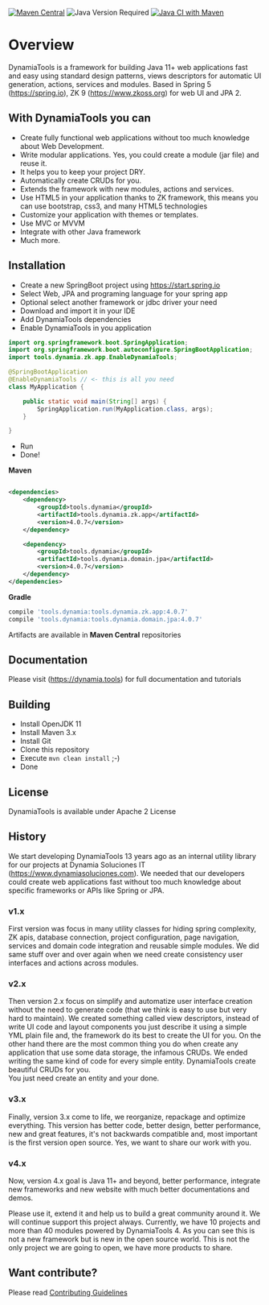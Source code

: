 [![Maven Central](https://img.shields.io/maven-central/v/tools.dynamia/tools.dynamia.zk.app)](https://search.maven.org/search?q=tools.dynamia)
![Java Version Required](https://img.shields.io/badge/java-11+-blue)
[![Java CI with Maven](https://github.com/dynamiatools/framework/actions/workflows/maven.yml/badge.svg)](https://github.com/dynamiatools/framework/actions/workflows/maven.yml)


# Overview

DynamiaTools is a framework for building Java 11+ web applications fast and easy using standard design patterns, views
descriptors for automatic UI generation, actions, services and modules. Based in Spring 5 (https://spring.io), ZK
9 (https://www.zkoss.org) for web UI and JPA 2.

## With DynamiaTools you can

- Create fully functional web applications without too much knowledge about Web Development.
- Write modular applications. Yes, you could create a module (jar file)  and reuse it.
- It helps you to keep your project DRY.
- Automatically create CRUDs for you.
- Extends the framework with new modules, actions and services.
- Use HTML5 in your application thanks to ZK framework, this means you can use bootstrap, css3, and many HTML5
  technologies
- Customize your application with themes or templates.
- Use MVC or MVVM
- Integrate with other Java framework
- Much more.

## Installation

- Create a new SpringBoot project using https://start.spring.io
- Select Web, JPA and programing language for your spring app
- Optional select another framework or jdbc driver your need
- Download and import it in your IDE
- Add DynamiaTools dependencies
- Enable DynamiaTools in you application

```java
import org.springframework.boot.SpringApplication;
import org.springframework.boot.autoconfigure.SpringBootApplication;
import tools.dynamia.zk.app.EnableDynamiaTools;

@SpringBootApplication
@EnableDynamiaTools // <- this is all you need
class MyApplication {

    public static void main(String[] args) {
        SpringApplication.run(MyApplication.class, args);
    }

}
```

- Run
- Done!

**Maven**

```xml

<dependencies>   
    <dependency>
        <groupId>tools.dynamia</groupId>
        <artifactId>tools.dynamia.zk.app</artifactId>
        <version>4.0.7</version>
    </dependency>

    <dependency>
        <groupId>tools.dynamia</groupId>
        <artifactId>tools.dynamia.domain.jpa</artifactId>
        <version>4.0.7</version>
    </dependency>    
</dependencies>
```

**Gradle**

```groovy
compile 'tools.dynamia:tools.dynamia.zk.app:4.0.7'
compile 'tools.dynamia:tools.dynamia.domain.jpa:4.0.7'
```

Artifacts are available in **Maven Central** repositories

## Documentation

Please visit (https://dynamia.tools) for full documentation and tutorials

## Building

- Install OpenJDK 11
- Install Maven 3.x
- Install Git
- Clone this repository
- Execute `mvn clean install` ;-)
- Done

## License

DynamiaTools is available under Apache 2 License

## History

We start developing DynamiaTools 13 years ago as an internal utility library for our projects at Dynamia Soluciones
IT (https://www.dynamiasoluciones.com). We needed that our developers could create web applications fast without too
much knowledge about specific frameworks or APIs like Spring or JPA.

### v1.x

First version was focus in many utility classes for hiding spring complexity, ZK apis, database connection, project
configuration, page navigation, services and domain code integration and reusable simple modules. We did same stuff over
and over again when we need create consistency user interfaces and actions across modules.

### v2.x

Then version 2.x focus on simplify and automatize user interface creation without the need to generate code
(that we think is easy to use but very hard to maintain). We created something called view descriptors, instead of write
UI code and layout components you just describe it using a simple YML plain file and, the framework do its best to
create the UI for you. On the other hand there are the most common thing you do when create any application that use
some data storage, the infamous CRUDs. We ended writing the same kind of code for every simple entity. DynamiaTools
create beautiful CRUDs for you.  
You just need create an entity and your done.

### v3.x

Finally, version 3.x come to life, we reorganize, repackage and optimize everything. This version has better code,
better design, better performance, new and great features, it's not backwards compatible and, most important is the
first version open source. Yes, we want to share our work with you.

### v4.x

Now, version 4.x goal is Java 11+ and beyond, better performance, integrate new frameworks and new website with much better
documentations and demos.

Please use it, extend it and help us to build a great community around it. We will continue support this project always.
Currently, we have 10 projects and more than 40 modules powered by DynamiaTools 4.  As you can see this is not
a new framework but is new in the open source world. This is not the only project we are going to open, we have more
products to share.

## Want contribute?

Please read [Contributing Guidelines](https://github.com/dynamiatools/framework/blob/master/CONTRIBUTING.md)
